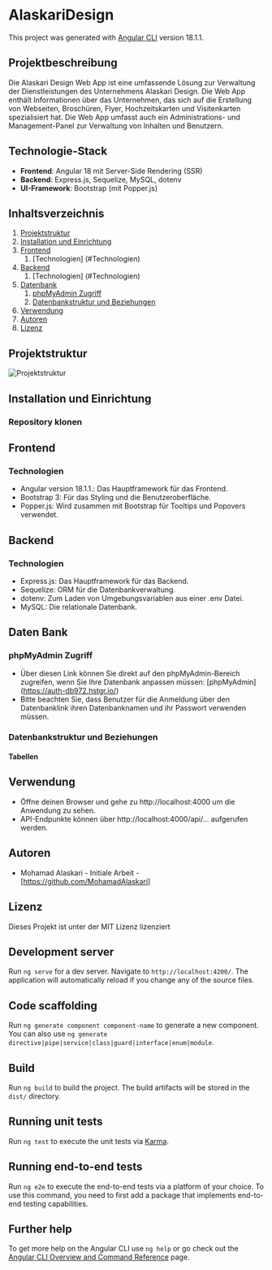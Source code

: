 # AlaskariDesign

This project was generated with [Angular CLI](https://github.com/angular/angular-cli) version 18.1.1.

## Projektbeschreibung

Die Alaskari Design Web App ist eine umfassende Lösung zur Verwaltung der Dienstleistungen des Unternehmens Alaskari Design. Die Web App enthält Informationen über das Unternehmen, das sich auf die Erstellung von Webseiten, Broschüren, Flyer, Hochzeitskarten und Visitenkarten spezialisiert hat. Die Web App umfasst auch ein Administrations- und Management-Panel zur Verwaltung von Inhalten und Benutzern.

## Technologie-Stack

- **Frontend**: Angular 18 mit Server-Side Rendering (SSR)
- **Backend**: Express.js, Sequelize, MySQL, dotenv
- **UI-Framework**: Bootstrap (mit Popper.js)

## Inhaltsverzeichnis

1. [Projektstruktur](#projektstruktur)
2. [Installation und Einrichtung](#installation-und-einrichtung)
3. [Frontend](#frontend)
   1. [Technologien] (#Technologien)
4. [Backend](#backend)
   1. [Technologien] (#Technologien)
5. [Datenbank](#datenbank)
   1. [phpMyAdmin Zugriff](#phpmyadmin-zugriff)
   2. [Datenbankstruktur und Beziehungen](#datenbankstruktur-und-beziehungen)
6. [Verwendung](#verwendung)
7. [Autoren](#autoren)
8. [Lizenz](#lizenz)

## Projektstruktur

![Projektstruktur](path/to/your/project-structure-diagram.png)

## Installation und Einrichtung

### Repository klonen

## Frontend

### Technologien

- Angular version 18.1.1.: Das Hauptframework für das Frontend.
- Bootstrap 3: Für das Styling und die Benutzeroberfläche.
- Popper.js: Wird zusammen mit Bootstrap für Tooltips und Popovers verwendet.

## Backend

### Technologien

- Express.js: Das Hauptframework für das Backend.
- Sequelize: ORM für die Datenbankverwaltung.
- dotenv: Zum Laden von Umgebungsvariablen aus einer .env Datei.
- MySQL: Die relationale Datenbank.

## Daten Bank

### phpMyAdmin Zugriff

- Über diesen Link können Sie direkt auf den phpMyAdmin-Bereich zugreifen, wenn Sie Ihre Datenbank anpassen müssen:
  [phpMyAdmin] (https://auth-db972.hstgr.io/)
- Bitte beachten Sie, dass Benutzer für die Anmeldung über den Datenbanklink ihren Datenbanknamen und ihr Passwort verwenden müssen.

### Datenbankstruktur und Beziehungen

#### Tabellen

## Verwendung

- Öffne deinen Browser und gehe zu http://localhost:4000 um die Anwendung zu sehen.
- API-Endpunkte können über http://localhost:4000/api/... aufgerufen werden.

## Autoren

- Mohamad Alaskari - Initiale Arbeit - [https://github.com/MohamadAlaskari]

## Lizenz

Dieses Projekt ist unter der MIT Lizenz lizenziert

## Development server

Run `ng serve` for a dev server. Navigate to `http://localhost:4200/`. The application will automatically reload if you change any of the source files.

## Code scaffolding

Run `ng generate component component-name` to generate a new component. You can also use `ng generate directive|pipe|service|class|guard|interface|enum|module`.

## Build

Run `ng build` to build the project. The build artifacts will be stored in the `dist/` directory.

## Running unit tests

Run `ng test` to execute the unit tests via [Karma](https://karma-runner.github.io).

## Running end-to-end tests

Run `ng e2e` to execute the end-to-end tests via a platform of your choice. To use this command, you need to first add a package that implements end-to-end testing capabilities.

## Further help

To get more help on the Angular CLI use `ng help` or go check out the [Angular CLI Overview and Command Reference](https://angular.dev/tools/cli) page.

```

```
